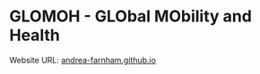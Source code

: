 # GLOMOH - GLObal MObility and Health
 Website URL:  [andrea-farnham.github.io ](https://andrea-farnham.github.io/)

